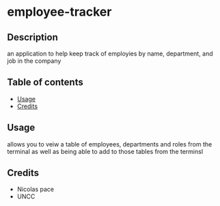 # employee-tracker

## Description
an application to help keep track of employies by name, department, and job in the company

## Table of contents
- [Usage](#usage)
- [Credits](#credits)
    

## Usage
allows you to veiw a table of employees, departments and roles from the terminal as well as being able to add to those tables from the terminsl

   
## Credits
 - Nicolas pace
 - UNCC 
